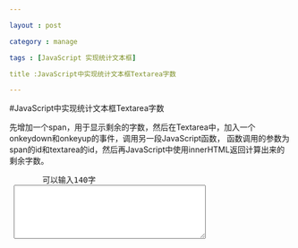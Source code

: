 ```yaml
---

layout : post

category : manage

tags : [JavaScript 实现统计文本框]

title :JavaScript中实现统计文本框Textarea字数

---
```


#JavaScript中实现统计文本框Textarea字数


 先增加一个span，用于显示剩余的字数，然后在Textarea中，加入一个onkeydown和onkeyup的事件，调用另一段JavaScript函数， 
 函数调用的参数为span的id和textarea的id，然后再JavaScript中使用innerHTML返回计算出来的剩余字数。
 <pre>
    <script language="javascript">   function countChar(textareaName,spanName) {    document.getElementById(spanName).innerHTML = 140 - document.getElementById(textareaName).value.length; }   </script>   可以输入<span id="counter">140</span>字<br/> <textarea id="status"  name="status" rows="6" cols="40" onkeydown='countChar("status","counter");' onkeyup='countChar("status","counter");'></textarea>
</pre>